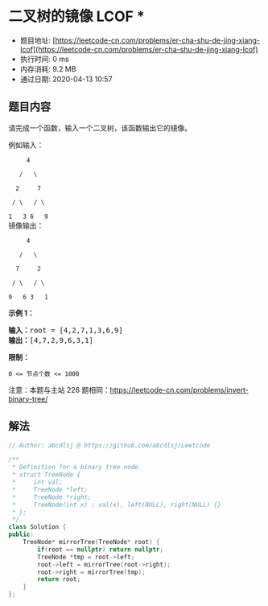 # 二叉树的镜像  LCOF *
- 题目地址: [https://leetcode-cn.com/problems/er-cha-shu-de-jing-xiang-lcof](https://leetcode-cn.com/problems/er-cha-shu-de-jing-xiang-lcof)
- 执行时间: 0 ms
- 内存消耗: 9.2 MB
- 通过日期: 2020-04-13 10:57

## 题目内容
<p>请完成一个函数，输入一个二叉树，该函数输出它的镜像。</p>

<p>例如输入：</p>

<p><code>     4<br>
   /   \<br>
  2     7<br>
 / \   / \<br>
1   3 6   9</code><br>
镜像输出：</p>

<p><code>     4<br>
   /   \<br>
  7     2<br>
 / \   / \<br>
9   6 3   1</code></p>



<p><strong>示例 1：</strong></p>

<pre><strong>输入：</strong>root = [4,2,7,1,3,6,9]
<strong>输出：</strong>[4,7,2,9,6,3,1]
</pre>



<p><strong>限制：</strong></p>

<p><code>0 <= 节点个数 <= 1000</code></p>

<p>注意：本题与主站 226 题相同：<a href="https://leetcode-cn.com/problems/invert-binary-tree/">https://leetcode-cn.com/problems/invert-binary-tree/</a></p>


## 解法
```cpp
// Author: abcdlsj @ https://github.com/abcdlsj/Leetcode

/**
 * Definition for a binary tree node.
 * struct TreeNode {
 *     int val;
 *     TreeNode *left;
 *     TreeNode *right;
 *     TreeNode(int x) : val(x), left(NULL), right(NULL) {}
 * };
 */
class Solution {
public:
    TreeNode* mirrorTree(TreeNode* root) {
        if(root == nullptr) return nullptr;
        TreeNode *tmp = root->left;
        root->left = mirrorTree(root->right);
        root->right = mirrorTree(tmp);
        return root;
    }
};

```